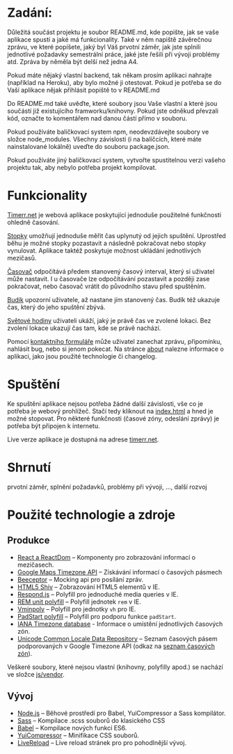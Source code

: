 # Zadání: 
Důležitá součást projektu je soubor README.md, kde popište, jak se vaše aplikace
spustí a jaké má funkcionality. Také v něm napiště závěrečnou zprávu, ve které
popíšete, jaký byl Váš prvotní záměr, jak jste splnili jednotlivé požadavky
semestrální práce, jaké jste řešili při vývoji problémy atd. Zpráva by něměla
být delší než jedna A4.

Pokud máte nějaký vlastní backend, tak někam prosím aplikaci nahrajte (například
na Heroku), aby bylo možné ji otestovat. Pokud je potřeba se do Vaší aplikace
nějak přihlásit popiště to v README.md

Do README.md také uvěďte, které soubory jsou Vaše vlastní a které jsou součástí
již existujícího framworku/knihovny. Pokud jste odněkud převzali kód, označte
to komentářem nad danou částí přímo v souboru.

Pokud používáte balíčkovací system npm, neodevzdávejte soubory ve složce
node_modules. Všechny závislosti (i na balíčcích, které máte nainstalované
lokálně) uveďte do souboru package.json.

Pokud používáte jiný balíčkovací system, vytvořte spustitelnou verzi vašeho
projektu tak, aby nebylo potřeba projekt kompilovat.

Funkcionality
=============
[Timerr.net](http://timerr.net) je webová aplikace poskytující jednoduše použitelné
funkčnosti ohledně časování.

[Stopky](http://timerr.net/index.html) umožňují jednoduše měřit čas uplynutý od
jejich spuštění.
Uprostřed běhu je možné stopky pozastavit a následně pokračovat nebo stopky vynulovat.
Aplikace taktéž poskytuje možnost ukládání jednotlivých mezičasů.
 
[Časovač](http://timerr.net/timer.html) odpočítává předem stanovený časový interval, který
si uživatel může nastavit.
I u časovače lze odpočítávání pozastavit a později zase pokračovat, nebo časovač vrátit
do původního stavu před spuštěním.

[Budík](http://timerr.net/alarm.html) upozorní uživatele, až nastane jím stanovený čas.
Budík též ukazuje čas, který do jeho spuštění zbývá.

[Světové hodiny](http://timerr.net/clock) uživateli ukáží, jaký je právě čas ve zvolené
lokaci. Bez zvolení lokace ukazují čas tam, kde se právě nachází.

Pomocí [kontaktního formuláře](http://timerr.net/contact-us.html) může uživatel zanechat
zprávu, připomínku, nahlásit bug, nebo si jenom pokecat. Na stránce [about](http://timerr.net/about.html)
nalezne informace o aplikaci, jako jsou použité technologie či changelog.

Spuštění
========
Ke spuštění aplikace nejsou potřeba žádné další závislosti, vše co je potřeba je webový
prohlížeč. Stačí tedy kliknout na [index.html](./index.html) a hned je možné stopovat.
Pro některé funkčnosti (časové zóny, odeslání zprávy) je potřeba být připojen k internetu.

Live verze aplikace je dostupná na adrese [timerr.net](http://timerr.net).

Shrnutí
=======
prvotní záměr, splnění požadavků, problémy při vývoji, ..., další rozvoj

Použité technologie a zdroje
============================
Produkce
--------
- [React a ReactDom](https://reactjs.org/) – Komponenty pro zobrazování informací o mezičasech. 
- [Google Maps Timezone API](https://developers.google.com/maps/documentation/timezone)
  – Získávání informací o časových pásmech
- [Beeceptor](https://beeceptor.com/) – Mocking api pro posílání zpráv.
- [HTML5 Shiv](https://github.com/aFarkas/html5shiv) – Zobrazování HTML5 elementů v IE.
- [Respond.js](https://github.com/scottjehl/Respond) – Polyfill pro jednoduché media queries v IE.
- [REM unit polyfill](http://chuckcarpenter.github.io/REM-unit-polyfill/) – Polyfill jednotek `rem` v IE.
- [Vminpoly](https://github.com/saabi/vminpoly) – Polyfill pro jednotky `vh` pro IE.
- [PadStart polyfill](https://developer.mozilla.org/en-US/docs/Web/JavaScript/Reference/Global_Objects/String/padStart) – Polyfill pro podporu funkce `padStart`.
- [IANA Timezone database](https://www.iana.org/time-zones) - Informace o umístění jednotlivých časových zón.
- [Unicode Common Locale Data Repository](http://cldr.unicode.org/) – Seznam časových pásem
  podporovaných v Google Timezone API (odkaz na [seznam časových zón](http://unicode.org/repos/cldr/trunk/common/bcp47/timezone.xml)).

Veškeré soubory, které nejsou vlastní (knihovny, polyfilly apod.) se nachází ve složce [js/vendor](./js/vendor).

Vývoj
-----
- [Node.js](https://nodejs.org/) – Běhové prostředí pro Babel, YuiCompressor a Sass kompilátor.
- [Sass](https://sass-lang.com/) – Kompilace .scss souborů do klasického CSS
- [Babel](https://babeljs.io/) – Kompilace nových funkcí ES6.
- [YuiCompressor](http://yui.github.io/yuicompressor/) – Minifikace CSS souborů.
- [LiveReload](http://livereload.com/) – Live reload stránek pro pro pohodlnější vývoj.